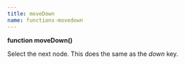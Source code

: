 ```yaml
---
title: moveDown
name: functions-movedown
---
```


**function moveDown()**

Select the next node. This does the same as the _down_ key.

